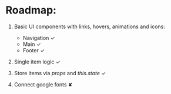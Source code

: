 # Roadmap:

1. Basic UI components with links, hovers, animations and icons:
    <ul>
    <li>Navigation ✓</li>
    <li>Main ✓</li>
    <li>Footer ✓</li>
    </ul>

1. Single item logic ✓

1. Store items via <em>props</em> and <em>this.state</em> ✓

1. Connect google fonts ✘